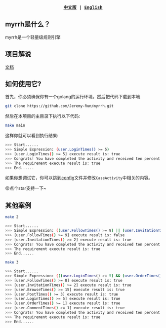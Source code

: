 <div align="center">
<strong>
<samp>

[中文版](https://github.com/Jeremy-Run/myrrh/blob/main/README_CN.md) | [English](https://github.com/Jeremy-Run/myrrh/blob/main/README.md)

</samp>
</strong>
</div>

## myrrh是什么？
myrrh是一个轻量级规则引擎


## 项目解说
[文档](https://zhuanlan.zhihu.com/p/668588745)

## 如何使用它?

首先，你必须确保你有一个golang的运行环境，然后把代码下载到本地

```bash
git clone https://github.com/Jeremy-Run/myrrh.git
```

然后在本项目的主目录下执行以下代码:

```bash
make main
```

这样你就可以看到执行结果:

```bash
>>> Start......
>>> Simple Expression: (user.LoginTimes() >= 5) 
>>> [user.LoginTimes() >= 5] execute result is: true 
>>> Congrats! You have completed the activity and received ten percent off coupon reward 
>>> The requirement execute result is: true 
>>> End......
```

如果你想调试它，你可以跳到[config](config/config.go)文件并修改`CaseActivity`中相关的内容。

😝点个star支持一下~

## 其他案例

```bash
make 2
```

```bash
>>> Start......
>>> Simple Expression: ((user.FollowTimes() >= 9) || (user.InvitationTimes() >= 2)) 
>>> [user.FollowTimes() >= 9] execute result is: false 
>>> [user.InvitationTimes() >= 2] execute result is: true 
>>> Congrats! You have completed the activity and received ten percent off coupon reward 
>>> The requirement execute result is: true 
>>> End......
```

```bash
make 3
```

```bash
>>> Start......
>>> Simple Expression: (((user.LoginTimes() >= 5) && (user.OrderTimes() >= 1) && (user.CommentTimes() >= 1)) || ((user.BrowseTimes() >= 15) && (user.PostTimes() >= 3) && ((user.FollowTimes() >= 8) || (user.InvitationTimes() >= 2)))) 
>>> [user.FollowTimes() >= 8] execute result is: true 
>>> [user.InvitationTimes() >= 2] execute result is: true 
>>> [user.BrowseTimes() >= 15] execute result is: true 
>>> [user.PostTimes() >= 3] execute result is: true 
>>> [user.LoginTimes() >= 5] execute result is: true 
>>> [user.OrderTimes() >= 1] execute result is: true 
>>> [user.CommentTimes() >= 1] execute result is: true 
>>> Congrats! You have completed the activity and received ten percent off coupon reward 
>>> The requirement execute result is: true 
>>> End......
```
